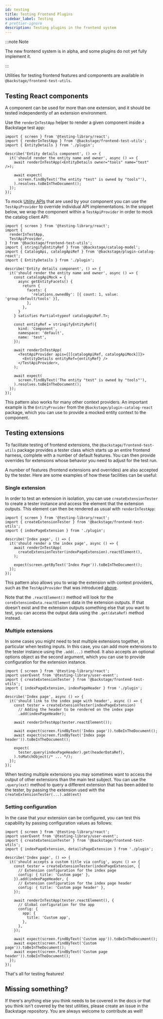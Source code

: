 ```yaml
---
id: testing
title: Testing Frontend Plugins
sidebar_label: Testing
# prettier-ignore
description: Testing plugins in the frontend system
---
```


:::note Note

The new frontend system is in alpha, and some plugins do not yet fully implement it.

:::

Utilities for testing frontend features and components are available in `@backstage/frontend-test-utils`.

## Testing React components

A component can be used for more than one extension, and it should be tested independently of an extension environment.

Use the `renderInTestApp` helper to render a given component inside a Backstage test app:

```tsx
import { screen } from '@testing-library/react';
import { renderInTestApp } from '@backstage/frontend-test-utils';
import { EntityDetails } from './plugin';

describe('Entity details component', () => {
  it('should render the entity name and owner', async () => {
    await renderInTestApp(<EntityDetails owner="tools" name="test" />);

    await expect(
      screen.findByText('The entity "test" is owned by "tools"'),
    ).resolves.toBeInTheDocument();
  });
});
```

To mock [Utility APIs](../architecture/33-utility-apis.md) that are used by your component you can use the `TestApiProvider` to override individual API implementations. In the snippet below, we wrap the component within a `TestApiProvider` in order to mock the catalog client API:

```tsx
import { screen } from '@testing-library/react';
import {
  renderInTestApp,
  TestApiProvider,
} from '@backstage/frontend-test-utils';
import { stringifyEntityRef } from '@backstage/catalog-model';
import { CatalogApi, catalogApiRef } from '@backstage/plugin-catalog-react';
import { EntityDetails } from './plugin';

describe('Entity details component', () => {
  it('should render the entity name and owner', async () => {
    const catalogApiMock = {
      async getEntityFacets() {
        return {
          facets: {
            'relations.ownedBy': [{ count: 1, value: 'group:default/tools' }],
          },
        },
      }
    } satisfies Partial<typeof catalogApiRef.T>;

    const entityRef = stringifyEntityRef({
      kind: 'Component',
      namespace: 'default',
      name: 'test',
    });

    await renderInTestApp(
      <TestApiProvider apis={[[catalogApiRef, catalogApiMock]]}>
        <EntityDetails entityRef={entityRef} />
      </TestApiProvider>,
    );

    await expect(
      screen.findByText('The entity "test" is owned by "tools"'),
    ).resolves.toBeInTheDocument();
  });
});
```

This pattern also works for many other context providers. An important example is the `EntityProvider` from the `@backstage/plugin-catalog-react` package, which you can use to provide a mocked entity context to the component.

## Testing extensions

To facilitate testing of frontend extensions, the `@backstage/frontend-test-utils` package provides a tester class which starts up an entire frontend harness, complete with a number of default features. You can then provide overrides for extensions whose behavior you need to adjust for the test run.

A number of features (frontend extensions and overrides) are also accepted by the tester. Here are some examples of how these facilities can be useful:

### Single extension

In order to test an extension in isolation, you can use `createExtensionTester` to create a tester instance and access the element that the extension outputs. This element can then be rendered as usual with `renderInTestApp`:

```tsx
import { screen } from '@testing-library/react';
import { createExtensionTester } from '@backstage/frontend-test-utils';
import { indexPageExtension } from './plugin';

describe('Index page', () => {
  it('should render a the index page', async () => {
    await renderInTestApp(
      createExtensionTester(indexPageExtension).reactElement(),
    );

    expect(screen.getByText('Index Page')).toBeInTheDocument();
  });
});
```

This pattern also allows you to wrap the extension with context providers, such as the `TestApiProvider` that was introduced [above](#testing-react-components).

Note that the `.reactElement()` method will look for the `coreExtensionData.reactElement` data in the extension outputs. If that doesn't exist and the extension outputs something else that you want to test, you can access the output data using the `.get(dataRef)` method instead.

### Multiple extensions

In some cases you might need to test multiple extensions together, in particular when testing inputs. In this case, you can add more extensions to the tester instance using the `.add(...)` method. It also accepts an optional options object as the second argument, which you can use to provide configuration for the extension instance.

```tsx
import { screen } from '@testing-library/react';
import userEvent from '@testing-library/user-event';
import { createExtensionTester } from '@backstage/frontend-test-utils';
import { indexPageExtension, indexPageHeader } from './plugin';

describe('Index page', async () => {
  it('should link to the index page with header', async () => {
    const tester = createExtensionTester(indexPageExtension)
      // Adding the header to be rendered on the index page
      .add(indexPageHeader);

    await renderInTestApp(tester.reactElement());

    await expect(screen.findByText('Index page')).toBeInTheDocument();
    await expect(screen.findByText('Index page header')).toBeInTheDocument();

    expect(
      tester.query(indexPageHeader).get(headerDataRef),
    ).toMatchObject(/* ... */);
  });
});
```

When testing multiple extensions you may sometimes want to access the output of other extensions than the main test subject. You can use the `.query(ext)` method to query a different extension that has been added to the tester, by passing the extension used with the `createExtensionTester(...).add(ext)`

### Setting configuration

In the case that your extension can be configured, you can test this capability by passing configuration values as follows:

```tsx
import { screen } from '@testing-library/react';
import userEvent from '@testing-library/user-event';
import { createExtensionTester } from '@backstage/frontend-test-utils';
import { indexPageExtension, detailsPageExtension } from './plugin';

describe('Index page', () => {
  it('should accepts a custom title via config', async () => {
    const tester = createExtensionTester(indexPageExtension, {
      // Extension configuration for the index page
      config: { title: 'Custom page' },
    }).add(indexPageHeader, {
      // Extension configuration for the index page header
      config: { title: 'Custom page header' },
    });

    await renderInTestApp(tester.reactElement(), {
      // Global configuration for the app
      config: {
        app: {
          title: 'Custom app',
        },
      },
    });

    await expect(screen.findByText('Custom app')).toBeInTheDocument();
    await expect(screen.findByText('Custom page')).toBeInTheDocument();
    await expect(screen.findByText('Custom page header')).toBeInTheDocument();
  });
});
```

That's all for testing features!

## Missing something?

If there's anything else you think needs to be covered in the docs or that you think isn't covered by the test utilities, please create an issue in the Backstage repository. You are always welcome to contribute as well!
